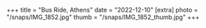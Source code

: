 +++
title = "Bus Ride, Athens"
date = "2022-12-10"
[extra]
photo = "/snaps/IMG_1852.jpg"
thumb = "/snaps/IMG_1852_thumb.jpg"
+++



